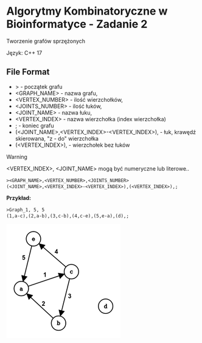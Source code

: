 # Algorytmy Kombinatoryczne w Bioinformatyce - Zadanie 2
Tworzenie grafów sprzężonych

Język: C++ 17

## File Format

- \> - początek grafu
- <GRAPH_NAME> - nazwa grafu,
- <VERTEX_NUMBER> - ilość wierzchołków,
- <JOINTS_NUMBER> - ilość łuków,
- <JOINT_NAME> - nazwa łuku,
- <VERTEX_INDEX> - nazwa wierzchołka (index wierzchołka)
- ; - koniec grafu
- (<JOINT_NAME>,<VERTEX_INDEX>-<VERTEX_INDEX>), - łuk, krawędź skierowana, "z - do" wierzchołka
- (<VERTEX_INDEX>), - wierzchołek bez łuków

> [!WARNING]  
> <VERTEX_INDEX>, <JOINT_NAME> mogą być numeryczne lub literowe..

```
><GRAPH_NAME>,<VERTEX_NUMBER>,<JOINTS_NUMBER>
(<JOINT_NAME>,<VERTEX_INDEX>-<VERTEX_INDEX>),(<VERTEX_INDEX>),;
```

**Przykład:**

```
>Graph_1, 5, 5
(1,a-c),(2,a-b),(3,c-b),(4,c-e),(5,e-a),(d),;
```

![](https://github.com/MihaKon/AKwB_Project2/blob/main/photos/graphVisualiztaion.png?raw=true)
